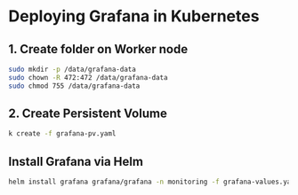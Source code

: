 # Deploying Grafana in Kubernetes

## 1. Create folder on Worker node
```sh
sudo mkdir -p /data/grafana-data
sudo chown -R 472:472 /data/grafana-data
sudo chmod 755 /data/grafana-data
```

## 2. Create Persistent Volume
```sh
k create -f grafana-pv.yaml
```

## Install Grafana via Helm
```sh
helm install grafana grafana/grafana -n monitoring -f grafana-values.yaml --create-namespace
```